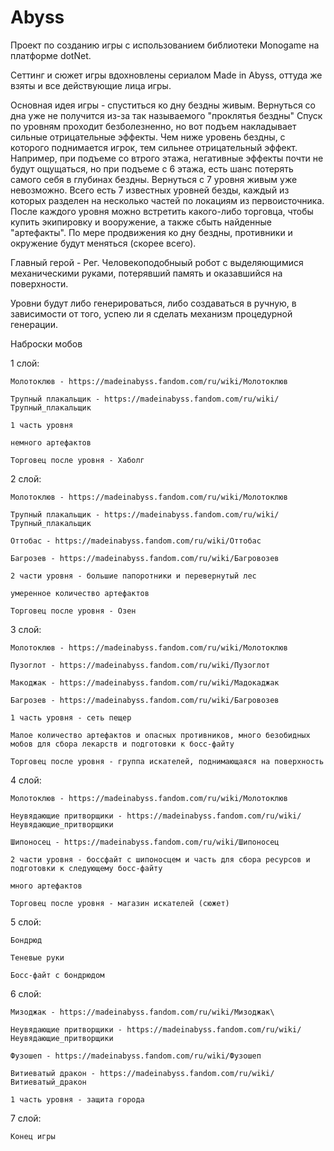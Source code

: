 # Abyss
Проект по созданию игры с использованием библиотеки Monogame на платформе dotNet.

Сеттинг и сюжет игры вдохновлены сериалом Made in Abyss, оттуда же взяты и все действующие лица игры.

Основная идея игры - спуститься ко дну бездны живым. Вернуться со дна уже не получится из-за так называемого "проклятья бездны"
Спуск по уровням проходит безболезненно, но вот подъем накладывает сильные отрицательные эффекты. Чем ниже уровень бездны, с которого поднимается игрок, тем сильнее отрицательный эффект. Например, при подъеме со втрого этажа, негативные эффекты почти не будут ощущаться, но при подъеме с 6 этажа, есть шанс потерять самого себя в глубинах бездны. Вернуться с 7 уровня живым уже невозможно.
Всего есть 7 известных уровней безды, каждый из которых разделен на несколько частей по локациям из первоисточника.
После каждого уровня можно встретить какого-либо торговца, чтобы купить экипировку и вооружение, а также сбыть найденные "артефакты".
По мере продвижения ко дну бездны, противники и окружение будут меняться (скорее всего).

Главный герой - Рег. Человекоподобныый робот с выделяющимися механическими руками, потерявший память и оказавшийся на поверхности.

Уровни будут либо генерироваться, либо создаваться в ручную, в зависимости от того, успею ли я сделать механизм процедурной генерации. 

Наброски мобов

1 слой:

    Молотоклюв - https://madeinabyss.fandom.com/ru/wiki/Молотоклюв
  
    Трупный плакальщик - https://madeinabyss.fandom.com/ru/wiki/Трупный_плакальщик
  
    1 часть уровня 
   
    немного артефактов
  
    Торговец после уровня - Хаболг
  
  
2 слой:

    Молотоклюв - https://madeinabyss.fandom.com/ru/wiki/Молотоклюв
  
    Трупный плакальщик - https://madeinabyss.fandom.com/ru/wiki/Трупный_плакальщик
  
    Оттобас - https://madeinabyss.fandom.com/ru/wiki/Оттобас
  
    Багрозев - https://madeinabyss.fandom.com/ru/wiki/Багровозев
  
    2 части уровня - большие папоротники и перевернутый лес
  
    умеренное количество артефактов
  
    Торговец после уровня - Озен  
  
  
3 слой:

    Молотоклюв - https://madeinabyss.fandom.com/ru/wiki/Молотоклюв
  
    Пузоглот - https://madeinabyss.fandom.com/ru/wiki/Пузоглот
  
    Макоджак - https://madeinabyss.fandom.com/ru/wiki/Мадокаджак
  
    Багрозев - https://madeinabyss.fandom.com/ru/wiki/Багровозев
  
    1 часть уровня - сеть пещер
  
    Малое количество артефактов и опасных противников, много безобидных мобов для сбора лекарств и подготовки к босс-файту
  
    Торговец после уровня - группа искателей, поднимающаяся на поверхность

4 слой:

    Молотоклюв - https://madeinabyss.fandom.com/ru/wiki/Молотоклюв
  
    Неувядающие притворщики - https://madeinabyss.fandom.com/ru/wiki/Неувядающие_притворщики
  
    Шипоносец - https://madeinabyss.fandom.com/ru/wiki/Шипоносец
  
    2 части уровня - боссфайт с шипоносцем и часть для сбора ресурсов и подготовки к следующему босс-файту
  
    много артефактов
  
    Торговец после уровня - магазин искателей (сюжет)

5 слой:

    Бондрюд
    
    Теневые руки
    
    Босс-файт с бондрюдом

6 слой:

    Мизоджак - https://madeinabyss.fandom.com/ru/wiki/Мизоджак\
  
    Неувядающие притворщики - https://madeinabyss.fandom.com/ru/wiki/Неувядающие_притворщики
  
    Фузошеп - https://madeinabyss.fandom.com/ru/wiki/Фузошеп
  
    Витиеватый дракон - https://madeinabyss.fandom.com/ru/wiki/Витиеватый_дракон
  
    1 часть уровня - защита города
  

7 слой:

    Конец игры



